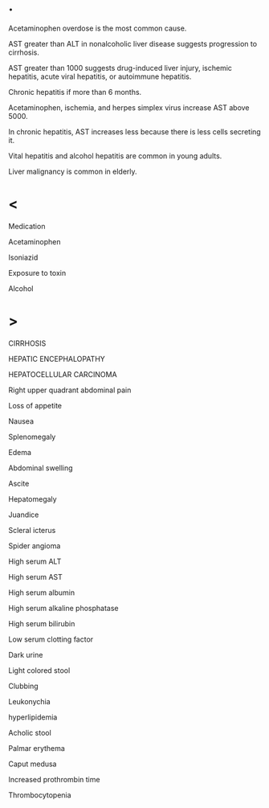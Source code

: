 # .

Acetaminophen overdose is the most common cause.

AST greater than ALT in nonalcoholic liver disease suggests progression to cirrhosis.

AST greater than 1000 suggests drug-induced liver injury, ischemic hepatitis, acute viral hepatitis, or autoimmune hepatitis.

Chronic hepatitis if more than 6 months.

Acetaminophen, ischemia, and herpes simplex virus increase AST above 5000.

In chronic hepatitis, AST increases less because there is less cells secreting it.

Vital hepatitis and alcohol hepatitis are common in young adults.

Liver malignancy is common in elderly.

# <

Medication

Acetaminophen

Isoniazid

Exposure to toxin

Alcohol

# >

CIRRHOSIS

HEPATIC ENCEPHALOPATHY

HEPATOCELLULAR CARCINOMA

Right upper quadrant abdominal pain

Loss of appetite

Nausea

Splenomegaly

Edema

Abdominal swelling

Ascite

Hepatomegaly

Juandice

Scleral icterus

Spider angioma

High serum ALT

High serum AST

High serum albumin

High serum alkaline phosphatase

High serum bilirubin

Low serum clotting factor

Dark urine

Light colored stool

Clubbing

Leukonychia

hyperlipidemia

Acholic stool

Palmar erythema

Caput medusa

Increased prothrombin time

Thrombocytopenia
